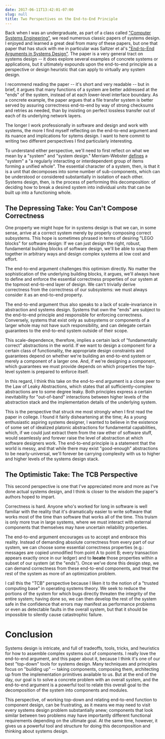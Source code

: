 ```yaml
---
date: 2017-06-11T13:42:01-07:00
slug: null
title: Two Perspectives on the End-to-End Principle
---
```


Back when I was an undergraduate, as part of a class called
["Computer Systems Engineering"][6.033], we read numerous classic
papers of systems design. I enjoyed and learned a great deal from many
of these papers, but one that paper that has stuck with me in
particular was Saltzer et al's
["End-to-End Arguments in Systems Design"][end-to-end]. The paper is a
very general tract on systems design -- it does explore several
examples of concrete systems or applications, but it ultimately
expounds upon the end-to-end principle as a perspective or design
heuristic that can apply to virtually any system design.

I recommend reading the paper -- it's short and very readable -- but
in brief, it argues that many functions of a system are better
addressed at the "ends" of the system, instead of at each lower-level
interface boundary. As a concrete example, the paper argues that a
file transfer system is better served by assuring correctness
end-to-end by way of strong checksums and retries as needed, than by
insisting on perfect lossless transfer out of each of its underlying
network layers.

The longer I work professionally in software and design and work with
systems, the more I find myself reflecting on the end-to-end argument
and its nuance and implications for sytems design. I want to here
commit to writing two different perspectives I find particularly
interesting.

To understand either perspective, we'll need to first reflect on what
we mean by a "system" and "system design." Merriam-Webster
[defines][mw] a "system" a "a regularly interacting or interdependent
group of items forming a unified whole". The essential character of a
system, then, is that it is a unit that decomposes into some number of
sub-components, which can be understood or considered substantially in
isolation of each other. Systems design, then, is the process of
performing this decomposition: of deciding how to break a desired
system into individual units that can be built up into a functioning
whole.


[mw]: https://www.merriam-webster.com/dictionary/system

## The Depressing Take: You Can't Compose Correctness

One property we might hope for in systems design is that we can, in
some sense, arrive at a correct system merely by properly composing
correct subsystems. This hope is sometimes phrased in terms of
desiring "LEGO blocks" for software design: If we can just design the
right, robust, fundamental building blocks of software design, we'll
be able to snap them together in arbitrary ways and design complex
systems at low cost and effort.

The end-to-end argument challenges this optimism directly. No matter
the sophistication of the underlying building blocks, it argues, we'll
always have to define and enforce the essential correctness properties
of our system at the topmost end-to-end layer of design. We can't
trivially derive correctness from the correctness of our subsystems:
we must always consider it as an end-to-end property.

The end-to-end argument thus also speaks to a lack of scale-invariance
in abstraction and systems design. Systems that own the "ends" are
subject to the end-to-end principle and responsible for enforcing
correctness. Conversely, systems that exist only as subsystems or
components of a larger whole may not have such responsibility, and can
delegate certain guarantees to the end-to-end system outside of their
scope.

This scale-dependence, therefore, implies a certain lack of
"fundamentally correct" abstractions in the world. If we want to
design a component for a certain class of functionality, the
appropriate design constraints and guarantees depend on whether we're
building an end-to-end system or merely a component of a larger
one. And, if we're designing a component, which guarantees we must
provide depends on which properties the top-level system is prepared
to enforce itself.

In this regard, I think this take on the end-to-end argument is a
close peer to the Law of Leaky Abstractions, which states that all
sufficiently-complex abstractions are to some degree leaky. Both
principles express a certain inevitability for "out-of-band"
interactions between higher levels of the abstraction stack and the
implementation details of the underlying system.

This is the perspective that struck me most strongly when I first read
the paper in college. I found it fairly disheartening at the time; As
a young enthusiastic aspiring systems designer, I wanted to believe in
the existence of some set of idealized platonic abstractions for
fundamental capabilities, which, if we could just extract them from
the raw ether of software stuff, would seamlessly and forever raise
the level of abstraction at which software designers work. The
end-to-end principle is a statement that the world is messy, and that
while there may exist "good-enough" abstractions to be
nearly-universal, we'll forever be carrying complexity with us to
higher and higher levels of the systems design stack.

## The Optimistic Take: The TCB Perspective

This second perspective is one that I've appreciated more and more as
I've done actual systems design, and I think is closer to the wisdom
the paper's authors hoped to impart.

Correctness is hard. Anyone who's worked for long in software is well
familiar with the reality that it's dramatically easier to write
software that works most of the time than software that works all of
the time. This truism is only more true in large systems, where we
must interact with external components that themselves may have
uncertain reliability properties.

The end-to-end argument encourages us to accept and embrace this
reality. Instead of demanding absolute correctness from every part of
our system, we can choose some essential correctness properties (e.g.:
messages are copied unmodified from point A to point B; every
transaction appears exactly once in our ledger) and to **locate**
those properties within a subset of our system (at the "ends"). Once
we've done this design step, we can demand correctness from these
end-to-end components, and treat the rest of the system as more of an
optimization problem.

I call this the "TCB" perspective because I liken it to the notion of
a "trusted computing base" in operating systems theory. We seek to
reduce the portions of the system for which bugs directly threaten the
integrity of the entire system; having done so, we can then develop
the rest of the system safe in the confidence that errors may manifest
as performance problems or even as detectable faults in the overall
system, but that it should be impossible to silently cause
catastrophic failure.

# Conclusion

Systems design is intricate, and full of tradeoffs, tools, tricks, and
heuristics for how to assemble complex systems out of components. I
really love the end-to-end argument, and this paper about it, because
I think it's one of our best "top-down" tools for systems design. Many
techniques and principles focus on "building up" -- taking components,
composing them, architecting up from the implementation primitives
available to us. But at the end of the day, our goal is to solve a
concrete problem with an overall system, and the end-to-end argument
is a powerful tool to relate this overall goal to the decomposition of
the system into components and modules.

This perspective, of working top-down and relating end-to-end function
to component design, can be frustrating, as it means we may need to
visit every systems design problem substantially anew; components that
look similar between two problems may have importantly different
functional requirements depending on the ultimate goal. At the same
time, however, it gives us a powerful tool and structure for doing
this decomposition and thinking about systems design.


[6.033]: http://web.mit.edu/6.033/www/
[end-to-end]: http://web.mit.edu/Saltzer/www/publications/endtoend/endtoend.pdf
[tcb]: https://en.wikipedia.org/wiki/Trusted_computing_base
